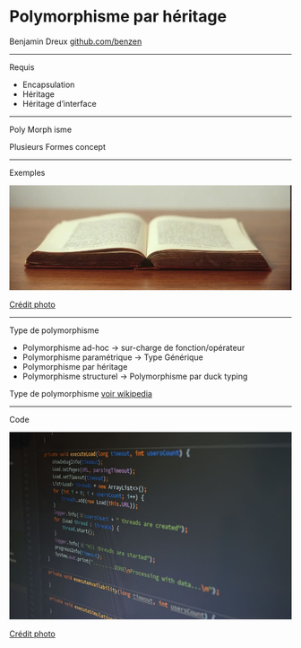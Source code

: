 Polymorphisme par héritage
======================================

Benjamin Dreux
<a href="https://github.com/benzen">github.com/benzen</a>

---

Requis

* Encapsulation
* Héritage
* Héritage d’interface

---

Poly Morph isme

Plusieurs Formes concept

---

Exemples

![livre](./images/livre.webp)

[Crédit photo](https://images.app.goo.gl/WErmWLbjrLDkmNkK6)

---

  Type de polymorphisme

  * Polymorphisme ad-hoc -> sur-charge de fonction/opérateur
  * Polymorphisme paramétrique -> Type Générique
  * Polymorphisme par héritage
  * Polymorphisme structurel -> Polymorphisme par duck typing


Type de polymorphisme [voir wikipedia](https://en.wikipedia.org/wiki/Polymorphism_(computer_science))


---

Code

<img src="./images/java.jpg" alt="code" width="700"/>

[Crédit photo](https://www.piqsels.com/en/public-domain-photo-srgvo )

